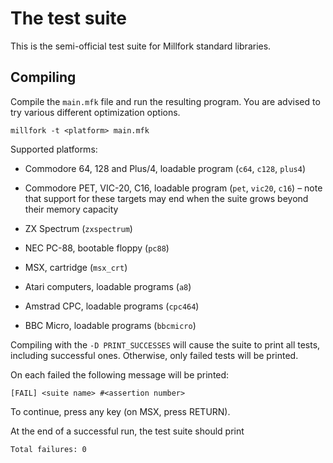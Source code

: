 # The test suite

This is the semi-official test suite for Millfork standard libraries.

## Compiling

Compile the `main.mfk` file and run the resulting program.
You are advised to try various different optimization options.

    millfork -t <platform> main.mfk

Supported platforms: 

* Commodore 64, 128 and Plus/4, loadable program (`c64`, `c128`, `plus4`)

* Commodore PET, VIC-20, C16, loadable program (`pet`, `vic20`, `c16`) – 
note that support for these targets may end when the suite grows beyond their memory capacity

* ZX Spectrum (`zxspectrum`)

* NEC PC-88, bootable floppy (`pc88`)

* MSX, cartridge (`msx_crt`)

* Atari computers, loadable programs (`a8`)

* Amstrad CPC, loadable programs (`cpc464`)

* BBC Micro, loadable programs (`bbcmicro`)

Compiling with the `-D PRINT_SUCCESSES` will cause the suite to print all tests, including successful ones.
Otherwise, only failed tests will be printed.

On each failed the following message will be printed:

    [FAIL] <suite name> #<assertion number>
    
To continue, press any key (on MSX, press RETURN).

At the end of a successful run, the test suite should print

    Total failures: 0

